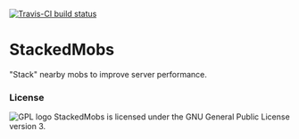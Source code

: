 [![Travis-CI build status](https://travis-ci.org/mrlolethan/StackedMobs.svg)](https://travis-ci.org/mrlolethan/StackedMobs)
# StackedMobs
"Stack" nearby mobs to improve server performance.

### License
![GPL logo](https://www.gnu.org/graphics/gplv3-127x51.png)
StackedMobs is licensed under the GNU General Public License version 3.
